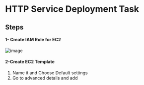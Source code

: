 # HTTP Service Deployment Task
## Steps

#### 1- Create IAM Role for EC2
![image](https://github.com/user-attachments/assets/85b2a70d-3515-4058-a7e8-b3edc68359f9)

#### 2-Create EC2 Template 
1. Name it and Choose Default settings
2. Go to advanced details and add 
